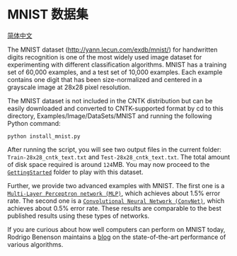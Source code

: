 # MNIST 数据集

[简体中文](/zh-hans/examples/cntk/python/MNIST/README.md)

The MNIST dataset (http://yann.lecun.com/exdb/mnist/) for handwritten digits recognition is one of the most widely used image dataset for experimenting with different classification algorithms. MNIST has a training set of 60,000 examples, and a test set of 10,000 examples. Each example contains one digit that has been size-normalized and centered in a grayscale image at 28x28 pixel resolution.

The MNIST dataset is not included in the CNTK distribution but can be easily downloaded and converted to CNTK-supported format by cd to this directory, Examples/Image/DataSets/MNIST and running the following Python command:

`python install_mnist.py`

After running the script, you will see two output files in the current folder: `Train-28x28_cntk_text.txt` and `Test-28x28_cntk_text.txt`. The total amount of disk space required is around `124`MB. You may now proceed to the [`GettingStarted`](../../GettingStarted) folder to play with this dataset.

Further, we provide two advanced examples with MNIST. The first one is a [`Multi-Layer Perceptron network (MLP)`](../../Classification/MLP), which achieves about 1.5% error rate. The second one is a [`Convolutional Neural Network (ConvNet)`](../../Classification/ConvNet), which achieves about 0.5% error rate. These results are comparable to the best published results using these types of networks.

If you are curious about how well computers can perform on MNIST today, Rodrigo Benenson maintains a [blog](http://rodrigob.github.io/are_we_there_yet/build/classification_datasets_results.html#4d4e495354) on the state-of-the-art performance of various algorithms.